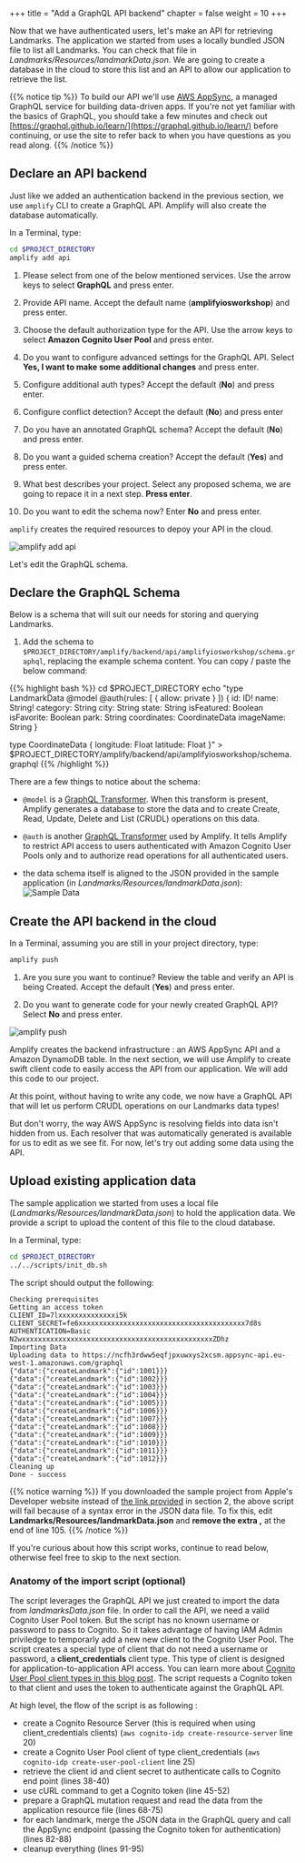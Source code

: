 +++
title = "Add a GraphQL API backend"
chapter = false
weight = 10
+++

Now that we have authenticated users, let's make an API for retrieving Landmarks. The application we started from uses a locally bundled JSON file to list all Landmarks.  You can check that file in *Landmarks/Resources/landmarkData.json*.  We are going to create a database in the cloud to store this list and an API to allow our application to retrieve the list.

{{% notice tip %}}
To build our API we'll use [AWS AppSync](https://aws.amazon.com/appsync/), a managed GraphQL service for building data-driven apps. If you're not yet familiar with the basics of GraphQL, you should take a few minutes and check out [https://graphql.github.io/learn/](https://graphql.github.io/learn/) before continuing, or use the site to refer back to when you have questions as you read along.
{{% /notice %}}

## Declare an API backend

Just like we added an authentication backend in the previous section, we use `amplify` CLI to create a GraphQL API.  Amplify will also create the database automatically.  

In a Terminal, type:

```bash
cd $PROJECT_DIRECTORY
amplify add api
```

1. Please select from one of the below mentioned services.  Use the arrow keys to select **GraphQL** and press enter.

1. Provide API name. Accept the default name (**amplifyiosworkshop**) and press enter.

1. Choose the default authorization type for the API.  Use the arrow keys to select **Amazon Cognito User Pool** and press enter.

1. Do you want to configure advanced settings for the GraphQL API.  Select **Yes, I want to make some additional changes** and press enter.

1. Configure additional auth types? Accept the default (**No**) and press enter.

1. Configure conflict detection? Accept the default (**No**) and press enter

1. Do you have an annotated GraphQL schema? Accept the default (**No**) and press enter.

1. Do you want a guided schema creation? Accept the default (**Yes**) and press enter.

1. What best describes your project.  Select any proposed schema, we are going to repace it in a next step.  **Press enter**.

1. Do you want to edit the schema now? Enter **No** and press enter.

`amplify` creates the required resources to depoy your API in the cloud.

![amplify add api](/images/40-10-amplify-1.png)

Let's edit the GraphQL schema.

## Declare the GraphQL Schema

Below is a schema that will suit our needs for storing and querying Landmarks.

1. Add the schema to `$PROJECT_DIRECTORY/amplify/backend/api/amplifyiosworkshop/schema.graphql`, replacing the example schema content. You can copy / paste the below command:

{{% highlight bash %}}
cd $PROJECT_DIRECTORY
echo "type LandmarkData
    @model
    @auth(rules: [ 
      { allow: private }
    ])
{
    id: ID!
    name: String!
    category: String
    city: String
    state: String
    isFeatured: Boolean
    isFavorite: Boolean
    park: String
    coordinates: CoordinateData
    imageName: String
}

type CoordinateData {
    longitude: Float
    latitude: Float
}" > $PROJECT_DIRECTORY/amplify/backend/api/amplifyiosworkshop/schema.graphql
{{% /highlight %}}

There are a few things to notice about the schema:

- `@model` is a [GraphQL Transformer](https://aws-amplify.github.io/docs/cli-toolchain/graphql).  When this transform is present, Amplify generates a database to store the data and to create Create, Read, Update, Delete and List (CRUDL) operations on this data.

- `@auth` is another [GraphQL Transformer](https://aws-amplify.github.io/docs/cli-toolchain/graphql) used by Amplify.  It tells Amplify to restrict API access to users authenticated with Amazon Cognito User Pools only and to authorize read operations for all authenticated users.

- the data schema itself is aligned to the JSON provided in the sample application (in *Landmarks/Resources/landmarkData.json*):
![Sample Data](/images/40-10-data-sample.png)

## Create the API backend in the cloud

In a Terminal, assuming you are still in your project directory, type:

```bash
amplify push
```

1. Are you sure you want to continue? Review the table and verify an API is being Created.  Accept the default (**Yes**) and press enter.

1. Do you want to generate code for your newly created GraphQL API? Select **No** and press enter.

![amplify push](/images/40-10-amplify-3.png)

Amplify creates the backend infrastructure : an AWS AppSync API and a Amazon DynamoDB table. In the next section, we will use Amplify to create swift client code to easily access the API from our application.  We will add this code to our project.

At this point, without having to write any code, we now have a GraphQL API that will let us perform CRUDL operations on our Landmarks data types!

But don't worry, the way AWS AppSync is resolving fields into data isn't hidden from us. Each resolver that was automatically generated is available for us to edit as we see fit. For now, let's try out adding some data using the API.

## Upload existing application data

The sample application we started from uses a local file (*Landmarks/Resources/landmarkData.json*) to hold the application data.  We provide a script to upload the content of this file to the cloud database.  

In a Terminal, type:

```bash
cd $PROJECT_DIRECTORY
../../scripts/init_db.sh
```

The script should output the following:

```text
Checking prerequisites
Getting an access token
CLIENT_ID=7lxxxxxxxxxxxxxxi5k
CLIENT_SECRET=fe6xxxxxxxxxxxxxxxxxxxxxxxxxxxxxxxxxxxxxxxxx7d8s
AUTHENTICATION=Basic N2wxxxxxxxxxxxxxxxxxxxxxxxxxxxxxxxxxxxxxxxxxxxxxxxZDhz
Importing Data
Uploading data to https://ncfh3rdww5eqfjpxuwxys2xcsm.appsync-api.eu-west-1.amazonaws.com/graphql
{"data":{"createLandmark":{"id":1001}}}
{"data":{"createLandmark":{"id":1002}}}
{"data":{"createLandmark":{"id":1003}}}
{"data":{"createLandmark":{"id":1004}}}
{"data":{"createLandmark":{"id":1005}}}
{"data":{"createLandmark":{"id":1006}}}
{"data":{"createLandmark":{"id":1007}}}
{"data":{"createLandmark":{"id":1008}}}
{"data":{"createLandmark":{"id":1009}}}
{"data":{"createLandmark":{"id":1010}}}
{"data":{"createLandmark":{"id":1011}}}
{"data":{"createLandmark":{"id":1012}}}
Cleaning up
Done - success
```

{{% notice warning %}}
If you downloaded the sample project from Apple's Developer website instead of [the link provided](/20_getting_started/20_bootstrapping_the_app.files/HandlingUserInput.zip) in section 2, the above script will fail because of a syntax error in the JSON data file.  To fix this, edit **Landmarks/Resources/landmarkData.json** and **remove the extra ,** at the end of line 105.
{{% /notice %}}

If you're curious about how this script works, continue to read below, otherwise feel free to skip to the next section.

### Anatomy of the import script (optional)

The script leverages the GraphQL API we just created to import the data from *landmarksData.json* file. In order to call the API, we need a valid Cognito User Pool token.  But the script has no known username or password to pass to Cognito.  So it takes advantage of having IAM Admin priviledge to temporarly add a new new client to the Cognito User Pool.  The script creates a special type of client that do not need a username or password, a **client_credentials** client type. This type of client is designed for application-to-application API access.  You can learn more about [Cognito User Pool client types in this blog post](https://aws.amazon.com/blogs/mobile/understanding-amazon-cognito-user-pool-oauth-2-0-grants/). The script requests a Cognito token to that client and uses the token to authenticate against the GraphQL API.

At high level, the flow of the script is as following :

- create a Cognito Resource Server (this is required when using client_credentials clients) (`aws cognito-idp create-resource-server` line 20)
- create a Cognito User Pool client of type client_credentials (`aws cognito-idp create-user-pool-client` line 25)
- retrieve the client id and client secret to authenticate calls to Cognito end point (lines 38-40)
- use cURL command to get a Cognito token (line 45-52)
- prepare a GraphQL mutation request and read the data from the application resource file (lines 68-75)
- for each landmark, merge the JSON data in the GraphQL query and call the AppSync endpoint (passing the Cognito token for authentication) (lines 82-88)
- cleanup everything (lines 91-95)
